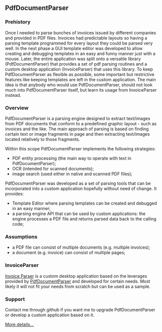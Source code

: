 ## PdfDocumentParser

### Prehistory
Once I needed to parse bunches of invoices issued by different companies and provided in PDF files. Invoices had predictable layouts so having a parsing template programmed for every layout they could be parsed very well. In the next phase a GUI template editor was developed to allow creating and debugging templates in an easy and funny manner just with a mouse. 
Later, the entire application was split onto a versatile library (PdfDocumentParser) that provides a set of pdf parsing routines and a custom desktop application (InvoiceParser) that uses this library. To keep PdfDocumentParser as flexible as possible, some important but restrictive features like keeping templates are left in the custom application. The main idea is that anybody who would use PdfDocumentParser, should not look much into PdfDocumentParser itself, but learn its usage from InvoiceParser instead. 

### Overview
PdfDocumentParser is a parsing engine designed to extract text/images from PDF documents that conform to a predefined graphic layout - such as invoices and the like. The main approach of parsing is based on finding certain text or image fragments in page and then extracting text/images located relatively to those fragments.

Within this scope PdfDocumentParser implements the following strategies:
- PDF entity processing (the main way to operate with text in PdfDocumentParser);
- OCR (intended for scanned documents);
- image search (used either in native and scanned PDF files);

PdfDocumentParser was developed as a set of parsing tools that can be incorporated into a custom application hopefully without need of change. It provides:
- Template Editor where parsing templates can be created and debugged in an easy manner;
- a parsing engine API that can be used by custom applications: the engine processes a PDF file and returns parsed data back to the calling code;

### Assumptions
- a PDF file can consist of multiple documents (e.g. multiple invoices);
- a document (e.g. invoice) can consist of multiple pages;

### InvoiceParser
[Invoice Parser](https://github.com/sergeystoyan/PdfDocumentParser/tree/lib%2Bcustomization/InvoiceParser) is a custom desktop application based on the leverages provided by [PdfDocumentParser](https://github.com/sergeystoyan/PdfDocumentParser) and developed for certain needs. Most likely it will not fit your needs from scratch but can be used as a sample.

### Support
Contact me through github if you want me to upgrade PdfDocumentParser or develop a custom application based on it.

[More details...](https://sergeystoyan.github.io/PdfDocumentParser/)
